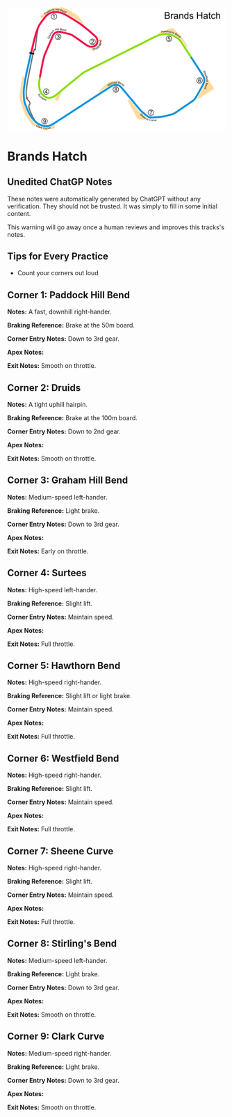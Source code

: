 ![Brands Hatch](../track_maps/brands_hatch.png)

# Brands Hatch



## Unedited ChatGP Notes
These notes were automatically generated by ChatGPT without any verification.
They should not be trusted. It was simply to fill in some initial content.

This warning will go away once a human reviews and improves this tracks's notes.


## Tips for Every Practice

- Count your corners out loud


## Corner 1: Paddock Hill Bend
**Notes:** A fast, downhill right-hander.

**Braking Reference:** Brake at the 50m board.

**Corner Entry Notes:** Down to 3rd gear.

**Apex Notes:** 

**Exit Notes:** Smooth on throttle.


## Corner 2: Druids
**Notes:** A tight uphill hairpin.

**Braking Reference:** Brake at the 100m board.

**Corner Entry Notes:** Down to 2nd gear.

**Apex Notes:** 

**Exit Notes:** Smooth on throttle.


## Corner 3: Graham Hill Bend
**Notes:** Medium-speed left-hander.

**Braking Reference:** Light brake.

**Corner Entry Notes:** Down to 3rd gear.

**Apex Notes:** 

**Exit Notes:** Early on throttle.


## Corner 4: Surtees
**Notes:** High-speed left-hander.

**Braking Reference:** Slight lift.

**Corner Entry Notes:** Maintain speed.

**Apex Notes:** 

**Exit Notes:** Full throttle.


## Corner 5: Hawthorn Bend
**Notes:** High-speed right-hander.

**Braking Reference:** Slight lift or light brake.

**Corner Entry Notes:** Maintain speed.

**Apex Notes:** 

**Exit Notes:** Full throttle.


## Corner 6: Westfield Bend
**Notes:** High-speed right-hander.

**Braking Reference:** Slight lift.

**Corner Entry Notes:** Maintain speed.

**Apex Notes:** 

**Exit Notes:** Full throttle.


## Corner 7: Sheene Curve
**Notes:** High-speed right-hander.

**Braking Reference:** Slight lift.

**Corner Entry Notes:** Maintain speed.

**Apex Notes:** 

**Exit Notes:** Full throttle.


## Corner 8: Stirling's Bend
**Notes:** Medium-speed left-hander.

**Braking Reference:** Light brake.

**Corner Entry Notes:** Down to 3rd gear.

**Apex Notes:** 

**Exit Notes:** Smooth on throttle.


## Corner 9: Clark Curve
**Notes:** Medium-speed right-hander.

**Braking Reference:** Light brake.

**Corner Entry Notes:** Down to 3rd gear.

**Apex Notes:** 

**Exit Notes:** Smooth on throttle.


